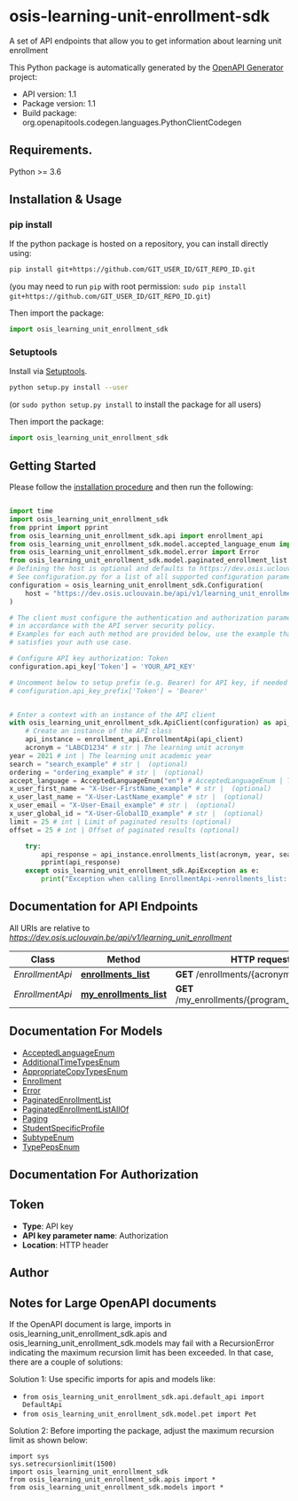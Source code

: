 # osis-learning-unit-enrollment-sdk
A set of API endpoints that allow you to get information about learning unit enrollment

This Python package is automatically generated by the [OpenAPI Generator](https://openapi-generator.tech) project:

- API version: 1.1
- Package version: 1.1
- Build package: org.openapitools.codegen.languages.PythonClientCodegen

## Requirements.

Python >= 3.6

## Installation & Usage
### pip install

If the python package is hosted on a repository, you can install directly using:

```sh
pip install git+https://github.com/GIT_USER_ID/GIT_REPO_ID.git
```
(you may need to run `pip` with root permission: `sudo pip install git+https://github.com/GIT_USER_ID/GIT_REPO_ID.git`)

Then import the package:
```python
import osis_learning_unit_enrollment_sdk
```

### Setuptools

Install via [Setuptools](http://pypi.python.org/pypi/setuptools).

```sh
python setup.py install --user
```
(or `sudo python setup.py install` to install the package for all users)

Then import the package:
```python
import osis_learning_unit_enrollment_sdk
```

## Getting Started

Please follow the [installation procedure](#installation--usage) and then run the following:

```python

import time
import osis_learning_unit_enrollment_sdk
from pprint import pprint
from osis_learning_unit_enrollment_sdk.api import enrollment_api
from osis_learning_unit_enrollment_sdk.model.accepted_language_enum import AcceptedLanguageEnum
from osis_learning_unit_enrollment_sdk.model.error import Error
from osis_learning_unit_enrollment_sdk.model.paginated_enrollment_list import PaginatedEnrollmentList
# Defining the host is optional and defaults to https://dev.osis.uclouvain.be/api/v1/learning_unit_enrollment
# See configuration.py for a list of all supported configuration parameters.
configuration = osis_learning_unit_enrollment_sdk.Configuration(
    host = "https://dev.osis.uclouvain.be/api/v1/learning_unit_enrollment"
)

# The client must configure the authentication and authorization parameters
# in accordance with the API server security policy.
# Examples for each auth method are provided below, use the example that
# satisfies your auth use case.

# Configure API key authorization: Token
configuration.api_key['Token'] = 'YOUR_API_KEY'

# Uncomment below to setup prefix (e.g. Bearer) for API key, if needed
# configuration.api_key_prefix['Token'] = 'Bearer'


# Enter a context with an instance of the API client
with osis_learning_unit_enrollment_sdk.ApiClient(configuration) as api_client:
    # Create an instance of the API class
    api_instance = enrollment_api.EnrollmentApi(api_client)
    acronym = "LABCD1234" # str | The learning unit acronym
year = 2021 # int | The learning unit academic year
search = "search_example" # str |  (optional)
ordering = "ordering_example" # str |  (optional)
accept_language = AcceptedLanguageEnum("en") # AcceptedLanguageEnum | The header advertises which languages the client is able to understand, and which locale variant is preferred. (By languages, we mean natural languages, such as English, and not programming languages.)  (optional)
x_user_first_name = "X-User-FirstName_example" # str |  (optional)
x_user_last_name = "X-User-LastName_example" # str |  (optional)
x_user_email = "X-User-Email_example" # str |  (optional)
x_user_global_id = "X-User-GlobalID_example" # str |  (optional)
limit = 25 # int | Limit of paginated results (optional)
offset = 25 # int | Offset of paginated results (optional)

    try:
        api_response = api_instance.enrollments_list(acronym, year, search=search, ordering=ordering, accept_language=accept_language, x_user_first_name=x_user_first_name, x_user_last_name=x_user_last_name, x_user_email=x_user_email, x_user_global_id=x_user_global_id, limit=limit, offset=offset)
        pprint(api_response)
    except osis_learning_unit_enrollment_sdk.ApiException as e:
        print("Exception when calling EnrollmentApi->enrollments_list: %s\n" % e)
```

## Documentation for API Endpoints

All URIs are relative to *https://dev.osis.uclouvain.be/api/v1/learning_unit_enrollment*

Class | Method | HTTP request | Description
------------ | ------------- | ------------- | -------------
*EnrollmentApi* | [**enrollments_list**](docs/EnrollmentApi.md#enrollments_list) | **GET** /enrollments/{acronym}/{year}/ | 
*EnrollmentApi* | [**my_enrollments_list**](docs/EnrollmentApi.md#my_enrollments_list) | **GET** /my_enrollments/{program_code}/{year}/ | 


## Documentation For Models

 - [AcceptedLanguageEnum](docs/AcceptedLanguageEnum.md)
 - [AdditionalTimeTypesEnum](docs/AdditionalTimeTypesEnum.md)
 - [AppropriateCopyTypesEnum](docs/AppropriateCopyTypesEnum.md)
 - [Enrollment](docs/Enrollment.md)
 - [Error](docs/Error.md)
 - [PaginatedEnrollmentList](docs/PaginatedEnrollmentList.md)
 - [PaginatedEnrollmentListAllOf](docs/PaginatedEnrollmentListAllOf.md)
 - [Paging](docs/Paging.md)
 - [StudentSpecificProfile](docs/StudentSpecificProfile.md)
 - [SubtypeEnum](docs/SubtypeEnum.md)
 - [TypePepsEnum](docs/TypePepsEnum.md)


## Documentation For Authorization


## Token

- **Type**: API key
- **API key parameter name**: Authorization
- **Location**: HTTP header


## Author




## Notes for Large OpenAPI documents
If the OpenAPI document is large, imports in osis_learning_unit_enrollment_sdk.apis and osis_learning_unit_enrollment_sdk.models may fail with a
RecursionError indicating the maximum recursion limit has been exceeded. In that case, there are a couple of solutions:

Solution 1:
Use specific imports for apis and models like:
- `from osis_learning_unit_enrollment_sdk.api.default_api import DefaultApi`
- `from osis_learning_unit_enrollment_sdk.model.pet import Pet`

Solution 2:
Before importing the package, adjust the maximum recursion limit as shown below:
```
import sys
sys.setrecursionlimit(1500)
import osis_learning_unit_enrollment_sdk
from osis_learning_unit_enrollment_sdk.apis import *
from osis_learning_unit_enrollment_sdk.models import *
```

